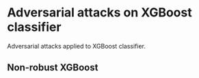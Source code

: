 # Adversarial attacks on XGBoost classifier

Adversarial attacks applied to XGBoost classifier.

## Non-robust XGBoost

 

